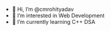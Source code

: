 - 👋 Hi, I’m @cmrohityadav
- 👀 I’m interested in Web Development
- 🌱 I’m currently learning C++ DSA


<!---
cmrohityadav/cmrohityadav is a ✨ special ✨ repository because its `README.md` (this file) appears on your GitHub profile.
You can click the Preview link to take a look at your changes.
--->
